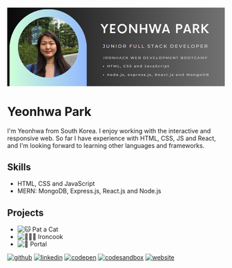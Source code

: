 ![Web Development](https://github.com/yosoyyona/yosoyyona/blob/main/banner.png)


# Yeonhwa Park
I'm Yeonhwa from South Korea. I enjoy working with the interactive and responsive web. So far I have experience with HTML, CSS, JS and React, and I'm looking forward to learning other languages and frameworks. 

## Skills
- HTML, CSS and JavaScript
- MERN: MongoDB, Express.js, React.js and Node.js

## Projects
- ![🐱 Pat a Cat](https://github.com/yosoyyona/pat_a_cat)
- ![👩🏻‍🍳 Ironcook](https://github.com/ApollineStev/Ironcook)
- ![🎪 Portal](https://github.com/yosoyyona/Portal-client)


[<img src='https://cdn.jsdelivr.net/npm/simple-icons@3.0.1/icons/github.svg' alt='github' height='40'>](https://github.com/yosoyyona)  [<img src='https://cdn.jsdelivr.net/npm/simple-icons@3.0.1/icons/linkedin.svg' alt='linkedin' height='40'>](https://www.linkedin.com/in/yeonhwa-park/)  [<img src='https://cdn.jsdelivr.net/npm/simple-icons@3.0.1/icons/codepen.svg' alt='codepen' height='40'>](https://codepen.io/yonayona)  [<img src='https://cdn.jsdelivr.net/npm/simple-icons@3.0.1/icons/codesandbox.svg' alt='codesandbox' height='40'>](https://codesandbox.io/u/yosoyyona)  [<img src='https://cdn.jsdelivr.net/npm/simple-icons@3.0.1/icons/icloud.svg' alt='website' height='40'>](https://yosoyyona.github.io/blog/)  
